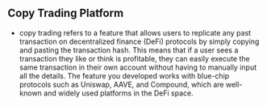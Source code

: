 ## Copy Trading Platform

- copy trading refers to a feature that allows users to replicate any past transaction on decentralized finance (DeFi) protocols by simply copying and pasting the transaction hash. This means that if a user sees a transaction they like or think is profitable, they can easily execute the same transaction in their own account without having to manually input all the details. The feature you developed works with blue-chip protocols such as Uniswap, AAVE, and Compound, which are well-known and widely used platforms in the DeFi space.

